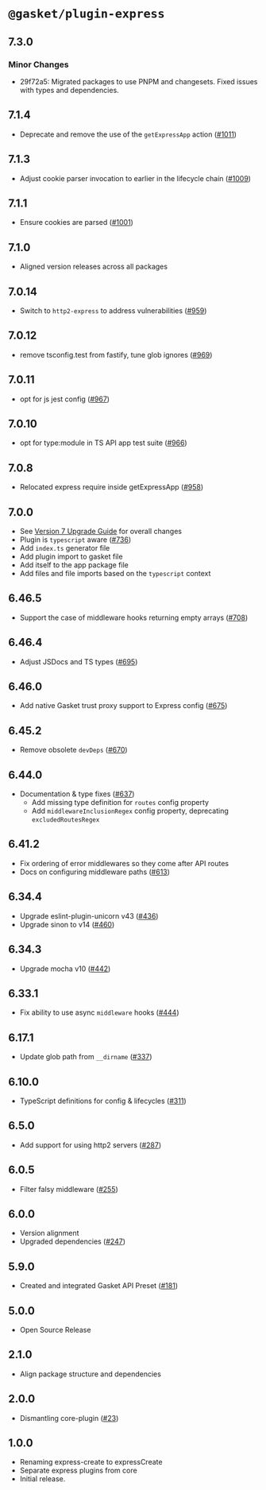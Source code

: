 # `@gasket/plugin-express`

## 7.3.0

### Minor Changes

- 29f72a5: Migrated packages to use PNPM and changesets. Fixed issues with types and dependencies.

## 7.1.4

- Deprecate and remove the use of the `getExpressApp` action ([#1011])

## 7.1.3

- Adjust cookie parser invocation to earlier in the lifecycle chain ([#1009])

## 7.1.1

- Ensure cookies are parsed ([#1001])

## 7.1.0

- Aligned version releases across all packages

## 7.0.14

- Switch to `http2-express` to address vulnerabilities ([#959])

## 7.0.12

- remove tsconfig.test from fastify, tune glob ignores ([#969])

## 7.0.11

- opt for js jest config ([#967])

## 7.0.10

- opt for type:module in TS API app test suite ([#966])

## 7.0.8

- Relocated express require inside getExpressApp ([#958])

## 7.0.0

- See [Version 7 Upgrade Guide] for overall changes
- Plugin is `typescript` aware ([#736])
- Add `index.ts` generator file
- Add plugin import to gasket file
- Add itself to the app package file
- Add files and file imports based on the `typescript` context

## 6.46.5

- Support the case of middleware hooks returning empty arrays ([#708])

## 6.46.4

- Adjust JSDocs and TS types ([#695])

## 6.46.0

- Add native Gasket trust proxy support to Express config ([#675])

## 6.45.2

- Remove obsolete `devDeps` ([#670])

## 6.44.0

- Documentation & type fixes ([#637])
  - Add missing type definition for `routes` config property
  - Add `middlewareInclusionRegex` config property, deprecating `excludedRoutesRegex`

## 6.41.2

- Fix ordering of error middlewares so they come after API routes
- Docs on configuring middleware paths ([#613])

## 6.34.4

- Upgrade eslint-plugin-unicorn v43 ([#436])
- Upgrade sinon to v14 ([#460])

## 6.34.3

- Upgrade mocha v10 ([#442])

## 6.33.1

- Fix ability to use async `middleware` hooks ([#444])

## 6.17.1

- Update glob path from `__dirname` ([#337])

## 6.10.0

- TypeScript definitions for config & lifecycles ([#311])

## 6.5.0

- Add support for using http2 servers ([#287])

## 6.0.5

- Filter falsy middleware ([#255])

## 6.0.0

- Version alignment
- Upgraded dependencies ([#247])

## 5.9.0

- Created and integrated Gasket API Preset ([#181])

## 5.0.0

- Open Source Release

## 2.1.0

- Align package structure and dependencies

## 2.0.0

- Dismantling core-plugin ([#23])

## 1.0.0

- Renaming express-create to expressCreate
- Separate express plugins from core
- Initial release.

[Version 7 Upgrade Guide]: /docs/upgrade-to-7.md
[#23]: https://github.com/godaddy/gasket/pull/23
[#181]: https://github.com/godaddy/gasket/pull/181
[#247]: https://github.com/godaddy/gasket/pull/247
[#255]: https://github.com/godaddy/gasket/pull/255
[#287]: https://github.com/godaddy/gasket/pull/287
[#311]: https://github.com/godaddy/gasket/pull/311
[#337]: https://github.com/godaddy/gasket/pull/337
[#436]: https://github.com/godaddy/gasket/pull/436
[#444]: https://github.com/godaddy/gasket/pull/444
[#442]: https://github.com/godaddy/gasket/pull/442
[#460]: https://github.com/godaddy/gasket/pull/460
[#613]: https://github.com/godaddy/gasket/pull/613
[#637]: https://github.com/godaddy/gasket/pull/637
[#670]: https://github.com/godaddy/gasket/pull/670
[#675]: https://github.com/godaddy/gasket/pull/675
[#695]: https://github.com/godaddy/gasket/pull/695
[#708]: https://github.com/godaddy/gasket/pull/708
[#736]: https://github.com/godaddy/gasket/pull/736
[#958]: https://github.com/godaddy/gasket/pull/958
[#966]: https://github.com/godaddy/gasket/pull/966
[#967]: https://github.com/godaddy/gasket/pull/967
[#959]: https://github.com/godaddy/gasket/pull/959
[#969]: https://github.com/godaddy/gasket/pull/969
[#1001]: https://github.com/godaddy/gasket/pull/1001
[#1009]: https://github.com/godaddy/gasket/pull/1009
[#1011]: https://github.com/godaddy/gasket/pull/1011
